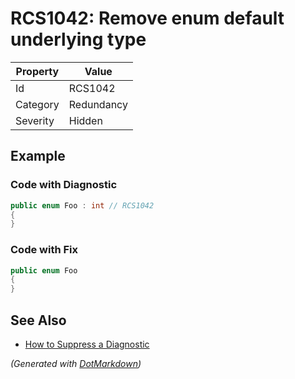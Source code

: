 # RCS1042: Remove enum default underlying type

| Property | Value      |
| -------- | ---------- |
| Id       | RCS1042    |
| Category | Redundancy |
| Severity | Hidden     |

## Example

### Code with Diagnostic

```csharp
public enum Foo : int // RCS1042
{
}
```

### Code with Fix

```csharp
public enum Foo
{
}
```

## See Also

* [How to Suppress a Diagnostic](../HowToConfigureAnalyzers.md#how-to-suppress-a-diagnostic)


*\(Generated with [DotMarkdown](http://github.com/JosefPihrt/DotMarkdown)\)*